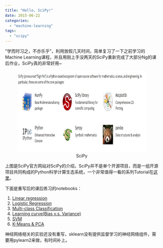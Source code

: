 ```yaml
---
title: "Hello, SciPy!"
date: 2015-06-22
categories: 
  - "machine-learning"
tags: 
  - "scipy"
---
```


“学而时习之，不亦乐乎”，利用放假几天时间，简单复习了一下之前学习的Machine Learning课程，并且用刚上手没两天的SciPy重新完成了大部分Ng的课后作业，SciPy真的非常好用~

<figure style="text-align: center;">
  <img src="/assets/images/scipy.jpg" alt="SciPy" width="818" height="269" />
  <figcaption>SciPy</figcaption>
</figure>

上图是SciPy官方网站对SciPy的介绍，SciPy并不是单个开源项目，而是一组开源项目共同构成的Python科学计算生态系统，一个非常值得一看的系列Tutorial在[这里](https://www.youtube.com/watch?v=lmoNmY-cmSI&list=PLRJx8WOUx5Xd3_dgw5xRmABUd8MWdsA_C)。

下面是重写后的课后练习的notebooks：

1. [Linear regression](http://nbviewer.ipython.org/github/kongfy/ml-007/blob/master/mlclass-ex1/ex1.ipynb)
2. [Logistic Regression](http://nbviewer.ipython.org/github/kongfy/ml-007/blob/master/mlclass-ex2/ex2.ipynb)
3. [Multi-class Classification](http://nbviewer.ipython.org/github/kongfy/ml-007/blob/master/mlclass-ex3/ex3.ipynb)
4. [Learning curve(Bias v.s. Variance)](http://nbviewer.ipython.org/github/kongfy/ml-007/blob/master/mlclass-ex5/ex5.ipynb)
5. [SVM](http://nbviewer.ipython.org/github/kongfy/ml-007/blob/master/mlclass-ex6/ex6.ipynb)
6. [K-Means & PCA](http://nbviewer.ipython.org/github/kongfy/ml-007/blob/master/mlclass-ex7/ex7.ipynb)

神经网络相关的实验还没有重写，sklearn没有提供监督学习的神经网络组件，需要用pylearn2来做，有时间补上。
